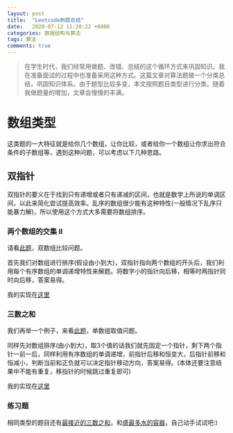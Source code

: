 ```yaml
---
layout: post
title:  "Leetcode刷题总结"
date:   2020-07-12 11:20:22 +0800
categories: 数据结构与算法
tags: 算法
comments: true
---
```


> 在学生时代，我们经常用做题、改错、总结的这个循环方式来巩固知识。我在准备面试的过程中也准备采用这种方式。这篇文章对算法题做一个分类总结，巩固知识体系。由于题型比较多变，本文按照题目类型进行分类。随着我做题量的增加，文章会慢慢的丰满。

# 数组类型

这类题的一大特征就是给你几个数组，让你比较，或者给你一个数组让你求出符合条件的子数组等，遇到这种问题，可以考虑以下几种思路。

## 双指针

双指针的要义在于找到只有递增或者只有递减的区间，也就是数学上所说的单调区间，以此来简化尝试提高效率。乱序的数组很少能有这种特性(一般情况下乱序只能暴力解)，所以使用这个方式大多需要将数组排序。

### 两个数组的交集 II

请看[此题](https://leetcode-cn.com/problems/intersection-of-two-arrays-ii/)，双数组比较问题。

首先我们对数组进行排序(假设由小到大)，双指针指向两个数组的开头后，我们利用每个有序数组的单调递增特性来解题。将数字小的指针向后移，相等时两指针同时向后移，答案易得。

我的实现在[这里](https://leetcode-cn.com/submissions/detail/85945606/)

### 三数之和

我们再举一个例子，来看[此题](https://leetcode-cn.com/problems/3sum/)，单数组取值问题。

同样先对数组排序(由小到大)，取3个值的话我们就先固定一个指针，剩下两个指针一前一后，同样利用有序数组的单调递增，前指针后移和恒变大，后指针前移和恒减小，判断当前和正负就可以决定指针移动方向，答案易得。(本体还要注意结果中不能有重复，移指针的时候跳过重复即可)

我的实现在[这里](https://leetcode-cn.com/submissions/detail/86743869/)

### 练习题

相同类型的题目还有[最接近的三数之和](https://leetcode-cn.com/problems/3sum-closest/)，和[盛最多水的容器](https://leetcode-cn.com/problems/container-with-most-water/)，自己动手试试吧:)